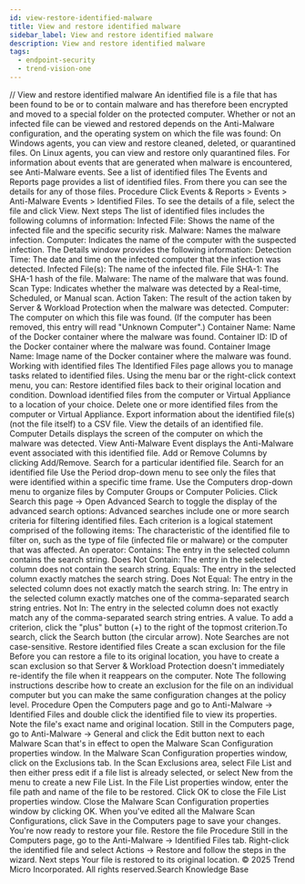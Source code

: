 ```yaml
---
id: view-restore-identified-malware
title: View and restore identified malware
sidebar_label: View and restore identified malware
description: View and restore identified malware
tags:
  - endpoint-security
  - trend-vision-one
---
```


/*<![CDATA[*/ $('#title').html($('meta[name=map-description]').attr('content')); /*]]>*/ View and restore identified malware An identified file is a file that has been found to be or to contain malware and has therefore been encrypted and moved to a special folder on the protected computer. Whether or not an infected file can be viewed and restored depends on the Anti-Malware configuration, and the operating system on which the file was found: On Windows agents, you can view and restore cleaned, deleted, or quarantined files. On Linux agents, you can view and restore only quarantined files. For information about events that are generated when malware is encountered, see Anti-Malware events. See a list of identified files The Events and Reports page provides a list of identified files. From there you can see the details for any of those files. Procedure Click Events & Reports > Events > Anti-Malware Events > Identified Files. To see the details of a file, select the file and click View. Next steps The list of identified files includes the following columns of information: Infected File: Shows the name of the infected file and the specific security risk. Malware: Names the malware infection. Computer: Indicates the name of the computer with the suspected infection. The Details window provides the following information: Detection Time: The date and time on the infected computer that the infection was detected. Infected File(s): The name of the infected file. File SHA-1: The SHA-1 hash of the file. Malware: The name of the malware that was found. Scan Type: Indicates whether the malware was detected by a Real-time, Scheduled, or Manual scan. Action Taken: The result of the action taken by Server & Workload Protection when the malware was detected. Computer: The computer on which this file was found. (If the computer has been removed, this entry will read "Unknown Computer".) Container Name: Name of the Docker container where the malware was found. Container ID: ID of the Docker container where the malware was found. Container Image Name: Image name of the Docker container where the malware was found. Working with identified files The Identified Files page allows you to manage tasks related to identified files. Using the menu bar or the right-click context menu, you can: Restore identified files back to their original location and condition. Download identified files from the computer or Virtual Appliance to a location of your choice. Delete one or more identified files from the computer or Virtual Appliance. Export information about the identified file(s) (not the file itself) to a CSV file. View the details of an identified file. Computer Details displays the screen of the computer on which the malware was detected. View Anti-Malware Event displays the Anti-Malware event associated with this identified file. Add or Remove Columns by clicking Add/Remove. Search for a particular identified file. Search for an identified file Use the Period drop-down menu to see only the files that were identified within a specific time frame. Use the Computers drop-down menu to organize files by Computer Groups or Computer Policies. Click Search this page → Open Advanced Search to toggle the display of the advanced search options: Advanced searches include one or more search criteria for filtering identified files. Each criterion is a logical statement comprised of the following items: The characteristic of the identified file to filter on, such as the type of file (infected file or malware) or the computer that was affected. An operator: Contains: The entry in the selected column contains the search string. Does Not Contain: The entry in the selected column does not contain the search string. Equals: The entry in the selected column exactly matches the search string. Does Not Equal: The entry in the selected column does not exactly match the search string. In: The entry in the selected column exactly matches one of the comma-separated search string entries. Not In: The entry in the selected column does not exactly match any of the comma-separated search string entries. A value. To add a criterion, click the "plus" button (+) to the right of the topmost criterion.To search, click the Search button (the circular arrow). Note Searches are not case-sensitive. Restore identified files Create a scan exclusion for the file Before you can restore a file to its original location, you have to create a scan exclusion so that Server & Workload Protection doesn't immediately re-identify the file when it reappears on the computer. Note The following instructions describe how to create an exclusion for the file on an individual computer but you can make the same configuration changes at the policy level. Procedure Open the Computers page and go to Anti-Malware → Identified Files and double click the identified file to view its properties. Note the file's exact name and original location. Still in the Computers page, go to Anti-Malware → General and click the Edit button next to each Malware Scan that's in effect to open the Malware Scan Configuration properties window. In the Malware Scan Configuration properties window, click on the Exclusions tab. In the Scan Exclusions area, select File List and then either press edit if a file list is already selected, or select New from the menu to create a new File List. In the File List properties window, enter the file path and name of the file to be restored. Click OK to close the File List properties window. Close the Malware Scan Configuration properties window by clicking OK. When you've edited all the Malware Scan Configurations, click Save in the Computers page to save your changes. You're now ready to restore your file. Restore the file Procedure Still in the Computers page, go to the Anti-Malware → Identified Files tab. Right-click the identified file and select Actions → Restore and follow the steps in the wizard. Next steps Your file is restored to its original location. © 2025 Trend Micro Incorporated. All rights reserved.Search Knowledge Base